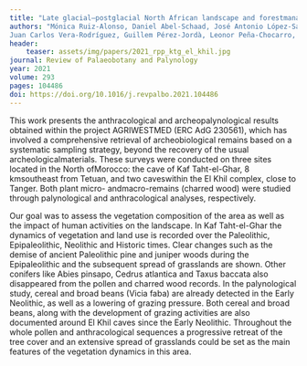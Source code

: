 ```yaml
---
title: "Late glacial–postglacial North African landscape and forestmanagement: Palynological and anthracological studies in the caves of Kaf Taht el-Ghar and El Khil (Tingitana Peninsula, Morocco)"
authors: "Mónica Ruiz-Alonso, Daniel Abel-Schaad, José Antonio López-Sáez, Rafael M. Martínez Sánchez,
Juan Carlos Vera-Rodríguez, Guillem Pérez-Jordà, Leonor Peña-Chocarro, and Francisca Alba-Sánchez" 
header:
    teaser: assets/img/papers/2021_rpp_ktg_el_khil.jpg
journal: Review of Palaeobotany and Palynology
year: 2021
volume: 293
pages: 104486 
doi: https://doi.org/10.1016/j.revpalbo.2021.104486
---
```


This work presents the anthracological and archeopalynological results obtained within the project AGRIWESTMED (ERC AdG 230561), which has involved a comprehensive retrieval of archeobiological remains based on a systematic sampling strategy, beyond the recovery of the usual archeologicalmaterials. These surveys were conducted on three sites located in the North ofMorocco: the cave of Kaf Taht-el-Ghar, 8 kmsoutheast from Tetuan, and two caveswithin the El Khil complex, close to Tanger. Both plant micro- andmacro-remains (charred wood) were studied through palynological and anthracological analyses, respectively.

Our goal was to assess the vegetation composition of the area as well as the impact of human activities on the landscape. In Kaf Taht-el-Ghar the dynamics of vegetation and land use is recorded over the Paleolithic, Epipaleolithic, Neolithic and Historic times. Clear changes such as the demise of ancient Paleolithic pine and juniper woods during the Epipaleolithic and the subsequent spread of grasslands are shown. Other conifers like Abies pinsapo, Cedrus atlantica and Taxus baccata also disappeared from the pollen and charred wood records. In the palynological study, cereal and broad beans (Vicia faba) are already detected in the Early Neolithic, as well as a lowering of grazing pressure. Both cereal and broad beans, along with the development of grazing activities are also documented around El Khil caves since the Early Neolithic. Throughout the whole pollen and anthracological sequences a progressive retreat of the tree cover and an extensive spread of grasslands could be set as the main features of the vegetation dynamics in this area.